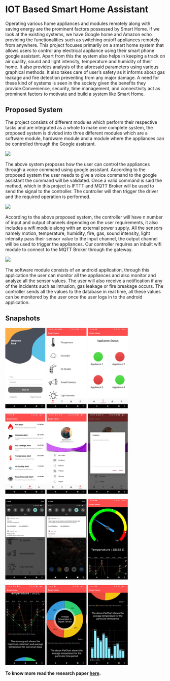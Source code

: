 # IOT Based Smart Home Assistant
Operating various home appliances and modules remotely along with saving energy are the prominent factors possessed by Smart Home. If we look at the existing systems, we have Google home and Amazon echo providing the functionalities such as switching on/off appliances remotely from anywhere.
This project focuses primarily on a smart home system that allows users to control any electrical appliance using their smart phone google assistant. Apart from this the system also helps in keeping a track on air quality, sound and light intensity, temperature and humidity of their home. 
It also provides analysis of the aforesaid parameters using various graphical methods. It also takes care of user’s safety as it informs about gas leakage and fire detection preventing from any major damage.
A need for these kind of systems is seen in the society given the benefits they provide.Convenience, security, time management, and connectivity act as prominent factors to motivate and build a system like Smart Home.

## Proposed System
The project consists of different modules which perform their respective tasks and are integrated as a whole to make one complete system, the proposed system is divided into three different modules which are a software module, hardware module and a module where the appliances can be controlled through the Google assistant.

![](img/propose1.jpg)

The above system proposes how the user can control the appliances through a voice command using google assistant. According to the proposed system the user needs to give a voice command to the google assistant the command will be validated. Once a valid command is said the method, which in this project is IFTTT and MQTT Broker will be used to send the signal to the controller. The controller will then trigger the driver and the required operation is performed.

![](img/propose2.jpeg)

According to the above proposed system, the controller will have n number of input and output channels depending on the user requirements, it also includes a wifi module along with an external power supply. All the sensors namely motion, temperature, humidity, fire, gas, sound intensity, light intensity pass their sensor value to the input channel, the output channel will be used to trigger the appliances. Our controller requires an inbuilt wifi module to connect to the MQTT Broker through the gateway.

![](img/propose3.jpeg)

The software module consists of an android application, through this application the user can monitor all the appliances and also monitor and analyze all the sensor values. The user will also receive a notification if any of the incidents such as intrusion, gas leakage or fire breakage occurs. The controller sends all the values to the database in real time, all these values can be monitored by the user once the user logs in to the android application.

## Snapshots
<img src="img/login.jpeg" width="25%">          <img src="img/home.jpeg" width="25%">         <img src="img/appliance.jpeg" width="25%"> 

<img src="img/warning.jpeg" width="25%">        <img src="img/profile.jpeg" width="25%">      <img src="img/feedback.jpeg" width="25%">

<img src="img/Notification.jpeg" width="25%">   <img src="img/Notification2.jpeg" width="25%"> <img src="img/temp1.jpeg" width="25%">

<img src="img/temp4.jpeg" width="25%">        <img src="img/temp2.jpeg" width="25%">    <img src="img/temp3.jpeg" width="25%">

**To know more read the research paper [here](https://www.ijream.org/IJREAM_V06I03.html).**





